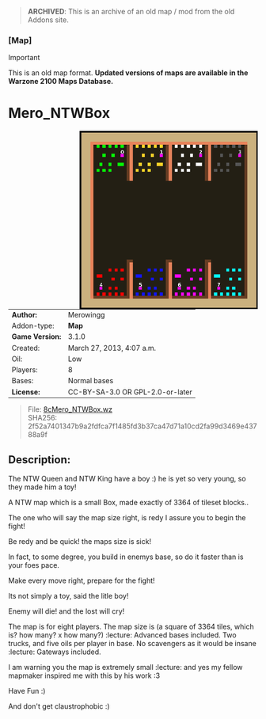 > **ARCHIVED**: This is an archive of an old map / mod from the old Addons site.

### [Map]

> [!IMPORTANT]
> This is an old map format. **Updated versions of maps are available in the Warzone 2100 Maps Database.**

# Mero_NTWBox

<img src="./preview.jpg" align="right" />

| | |
| - | - |
| __Author:__ | Merowingg |
| Addon-type: | __Map__ |
| __Game Version:__ | 3.1.0 |
| Created: | March 27, 2013, 4:07 a.m. |
| Oil: | Low |
| Players: | 8 |
| Bases: | Normal bases |
| __License:__ | CC-BY-SA-3.0 OR GPL-2.0-or-later |

> File: [8cMero_NTWBox.wz](https://github.com/Warzone2100/old-addons-site/raw/main/assets/61/8cMero_NTWBox.wz)  
> SHA256: 2f52a7401347b9a2fdfca7f1485fd3b37ca47d71a10cd2fa99d3469e43788a9f

## Description:

The NTW Queen and NTW King have a boy :) he is yet so very young, so they made him a toy!

A NTW map which is a small Box, made exactly of 3364 of tileset blocks..

The one who will say the map size right, is redy I assure you to begin the fight!

Be redy and be quick! the maps size is sick!

In fact, to some degree, you build in enemys base, so do it faster than is your foes pace.

Make every move right, prepare for the fight!

Its not simply a toy, said the litle boy!

Enemy will die! and the lost will cry!

The map is for eight players. The map size is (a square of 3364 tiles, which is? how many? x how many?) :lecture: Advanced bases included. Two trucks, and five oils per player in base. No scavengers as it would be insane :lecture: Gateways included.

I am warning you the map is extremely small :lecture: and yes my fellow mapmaker inspired me with this by his work :3

Have Fun :)

And don't get claustrophobic :)

